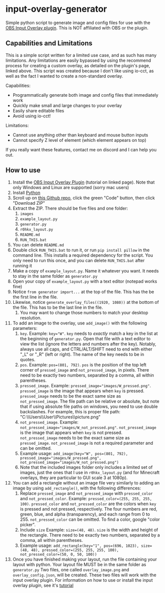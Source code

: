 # input-overlay-generator
Simple python script to generate image and config files for use with the [OBS Input Overlay plugin](https://obsproject.com/forum/resources/input-overlay.552/).
This is NOT affiliated with OBS or the plugin.

## Capabilities and Limitations
This is a simple script written for a limited use case, and as such has many limitations. Any limitations are easily bypassed by using the recommend process for creating a custom overlay, as detailed on the plugin's page, linked above. This script was created because I don't like using io-cct, as well as the fact I wanted to create a non-standard overlay.

Capabilities:
* Programmatically generate both image and config files that immediately work
* Quickly make small and large changes to your overlay
* Easily share editable files
* Avoid using io-cct!

Limitations:
* Cannot use anything other than keyboard and mouse button inputs
* Cannot specify Z level of element (which element appears on top)

If you really want these features, contact me on discord and I can help you out.

## How to use
1. Install the [OBS Input Overlay Plugin](https://obsproject.com/forum/resources/input-overlay.552/) (tutorial on linked page). Note that only Windows and Linux are supported (sorry mac users)
2. Install [Python](https://www.python.org/downloads/)
3. Scroll up on [this Github repo](https://github.com/r0hkx/input-overlay-generator), click the green "Code" button, then click "Download ZIP"
4. Extract the ZIP. There should be five files and one folder:
    1. `images`
    2. `example_layout.py`
    3. `generator.py`
    4. `r0hkx_layout.py`
    5. `README.md`
    6. `RUN_THIS.bat`
5. You can delete `README.md`
6. Double click `RUN_THIS.bat` to run it, or run `pip install pillow` in the command line. This installs a required dependency for the script. You only need to run this once, and you can delete `RUN_THIS.bat` after running it
7. Make a copy of `example_layout.py`. Name it whatever you want. It needs to stay in the same folder as `generator.py`
8. Open your copy of `example_layout.py` with a text editor (notepad works fine)
9. Notice `from generator import...` at the top of the file. This has the be the first line in the file.
10. Likewise, notice `generate_overlay_files((1920, 1080))` at the bottom of the file. This has to be the last line in the file.
    1. You may want to change those numbers to match your desktop resolution.
11. To add an image to the overlay, use `add_image()` with the following parameters:
    1. `key`. Example: `key="W"`. `key` needs to *exactly* match a key in the list at the beginning of `generator.py`. Open that file with a text editor to view the list (ignore the letters and numbers after the key). Notably, always use all caps, and CTRL/ALT/SHIFT need to end with either "_L" or "_R" (left or right). The name of the key needs to be in quotes.
    2. `pos`. Example: `pos=(801, 792)`. `pos` is the position of the top left corner of `pressed_image` and `not_pressed_image`, in pixels. There need to be exactly two numbers, separated by a comma, all within parentheses.
    3. `pressed_image`. Example: `pressed_image="images/W_pressed.png"`. `pressed_image` is the image that appears when `key` is pressed. `pressed_image` needs to be the exact same size as `not_pressed_image`. The file path can be relative or absolute, but note that if using absolute file paths on windows, you need to use double backslashes. For example, this is proper file path: "C:\\\Users\\\User\\\Pictures\\\picture.png"
    4. `not_pressed_image`. Example: `not_pressed_image="images/W_not_pressed.png"`. `not_pressed_image` is the image that appears when `key` is not pressed. `not_pressed_image` needs to be the exact same size as `pressed_image`. `not_pressed_image` is not a required parameter and can be omitted.
    5. Example usage: `add_image(key="W", pos=(801, 792), pressed_image="images/W_pressed.png", not_pressed_image="images/W_not_pressed.png")`
    6. Note that the included images folder only includes a limited set of images, just the ones that I use in `r0hkx_layout.py` (and for Minecraft overlays, they are particular to GUI scale 3 at 1080p).
12. You can add a rectangle without an image file very similarly to adding an image by using `add_rectangle()`, with the following differences:
    1. Replace `pressed_image` and `not_pressed_image` with `pressed_color` and `not_pressed_color`. Example: `pressed_color=(255, 255, 255, 100)`. `pressed_color` and `not_pressed_color` are the colors when `key` is pressed and not pressed, respectively. The four numbers are red, green, blue, and alpha (transparency), and each range from 0 to 255. `not_pressed_color` can be omitted. To find a color, google "color picker".
    2. Include `size` Example: `size=(48, 48)`. `size` is the width and height of the rectangle. There need to be exactly two numbers, separated by a comma, all within parentheses.
    3. Example usage: `add_rectangle(key="1", pos=(696, 1023), size=(48, 48), pressed_color=(255, 255, 255, 100), not_pressed_color=(50, 0, 50, 100))`
13. Once you have finished making your layout, run the file containing your layout with python. Your layout file MUST be in the same folder as `generator.py` Two files, one called `overlay_image.png` and `overlay_config.json`, will be created. These two files will work with the input overlay plugin. For information on how to use or install the input overlay plugin, see it's [tutorial](https://www.youtube.com/watch?v=7DTVIh3w6U8)
